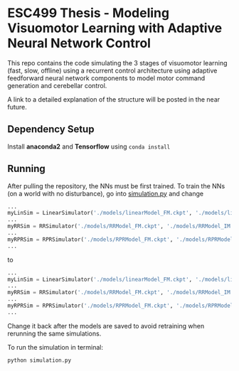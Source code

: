 # ESC499 Thesis - Modeling Visuomotor Learning with Adaptive Neural Network Control

This repo contains the code simulating the 3 stages of visuomotor learning (fast, slow, offline) using a recurrent control architecture using adaptive feedforward neural network components to model motor command generation and cerebellar control.

A link to a detailed explanation of the structure will be posted in the near future.

## Dependency Setup

Install **anaconda2** and **Tensorflow** using ```conda install```

## Running

After pulling the repository, the NNs must be first trained. To train the NNs (on a world with no disturbance), go into [simulation.py](simulation.py) and change

```python
...
myLinSim = LinearSimulator('./models/linearModel_FM.ckpt', './models/linearModel_IM.ckpt', False, False)
...
myRRSim = RRSimulator('./models/RRModel_FM.ckpt', './models/RRModel_IM.ckpt', False, False)
...
myRPRSim = RPRSimulator('./models/RPRModel_FM.ckpt', './models/RPRModel_IM.ckpt', False, False)
...
```

to 

```python
...
myLinSim = LinearSimulator('./models/linearModel_FM.ckpt', './models/linearModel_IM.ckpt', True, True)
...
myRRSim = RRSimulator('./models/RRModel_FM.ckpt', './models/RRModel_IM.ckpt', True, True)
...
myRPRSim = RPRSimulator('./models/RPRModel_FM.ckpt', './models/RPRModel_IM.ckpt', True, True)
...
```

Change it back after the models are saved to avoid retraining when rerunning the same simulations.

To run the simulation in terminal:

```
python simulation.py
```
